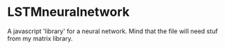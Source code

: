 # LSTMneuralnetwork

A javascript 'library' for a neural network. Mind that the file will need stuf from my matrix library.
